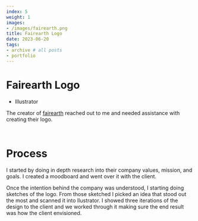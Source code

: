 ```yaml
---
index: 5
weight: 1
images:
- /images/fairearth.png
title: Fairearth Logo
date: 2023-06-20
tags:
- archive # all posts
- portfolio
---
```


# Fairearth Logo
- Illustrator
  
The creator of <a href="https://fairearth.eco" style="color: var(--pink);" onmouseover="this.style.color='var(--dark)'" onmouseout="this.style.color='var(--pink)'">fairearth</a> reached out to me and needed assistance with creating their logo.

<img src="/wave1.png" style="height:1em;margin-left:0">

# Process

I started by doing in depth research into their company values, mission, and goals. I created a moodboard and went over it with the client.

Once the intention behind the company was understood, I starting doing sketches of the logo. From those sketched I picked an idea that stood out the most and scanned it into Ilustrator. I showed three iterations of the design to the client and we worked through it making sure the end result was how the client envisioned.

<img src="/wave2.png" style="height:1em;margin-left:0">
